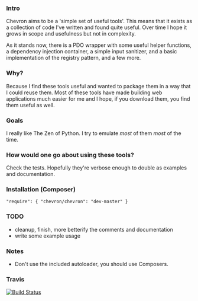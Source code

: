 ### Intro ###

Chevron aims to be a 'simple set of useful tools'. This means that it
exists as a collection of code I've written and found quite useful. Over
time I hope it grows in scope and usefulness but not in complexity.

As it stands now, there is a PDO wrapper with some useful helper
functions, a dependency injection container, a simple input sanitizer,
and a basic implementation of the registry pattern, and a few more.

### Why? ###

Because I find these tools useful and wanted to package them in a way
that I could reuse them. Most of these tools have made building web
applications much easier for me and I hope, if you download them, you
find them useful as well.

### Goals ###

I really like The Zen of Python. I try to emulate *most* of them *most*
of the time.

### How would one go about using these tools? ###

Check the tests. Hopefully they're verbose enough to double as examples
and documentation.

### Installation (Composer) ###

	"require": { "chevron/chevron": "dev-master" }

### TODO ###

  - cleanup, finish, more betterify the comments and documentation
  - write some example usage

### Notes ###

  - Don't use the included autoloader, you should use Composers.

### Travis ###

[![Build Status](https://travis-ci.org/henderjon/chevron.png)](https://travis-ci.org/henderjon/chevron)


